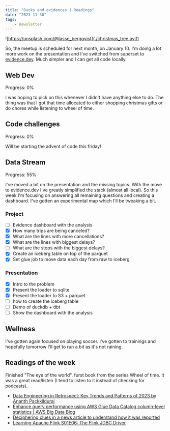 ```yaml
---
title: "Ducks and evidences | Readings"
date: "2023-11-30"
tags: 
    - newsletter
---
```


![https://unsplash.com/@lasse_bergqvist](./christmas_tree.avif)

So, the meetup is scheduled for next month, on January 10. I'm doing a lot more work on the presentation and I've switched from superset to [evidence.dev](https://evidence.dev). Much simpler and I can get all code locally.

## Web Dev

Progress: 0%

I was hoping to pick on this whenever I didn't have anything else to do. The thing was that I got that time allocated to either shopping christmas gifts or do chores while listening to wheel of time.

## Code challenges

Progress: 0%

Will be starting the advent of code this friday!

## Data Stream

Progress: 55%

I've moved a bit on the presentation and the missing topics. With the move to evidence.dev I've greatly simplified the stack (almost all local). So this week I'm focusing on answering all remaining questions and creating a dashboard. I've gotten an experimental map which I'll be tweaking a bit.

### Project

- [ ] Evidence dashboard with the analysis
- [X] How many trips are being canceled?
- [X] What are the lines with more cancellations?
- [X] What are the lines with biggest delays?
- [ ] What are the stops with the biggest delays?
- [X] Create an iceberg table on top of the parquet
- [X] Set glue job to move data each day from raw to iceberg

### Presentation

- [X] Intro to the problem
- [X] Present the loader to sqlite
- [X] Present the loader to S3 + parquet
- [ ] how to create the iceberg table
- [ ] Demo of duckdb + dbt
- [ ] Show the dashboard with the analysis

## Wellness

I've gotten again focused on playing soccer. I've gotten to trainings and hopefully tomorrow I'll get to run a bit as it's not raining.

## Readings of the week

Finished "The eye of the world", furst book from the series Wheel of time. It was a great read/listen (I tend to listen to it instead of checking for podcasts).

- [Data Engineering in Retrospect: Key Trends and Patterns of 2023 by Ananth Packkildurai](https://www.dataengineeringweekly.com/p/data-engineering-in-retrospect-key)
- [Enhance query performance using AWS Glue Data Catalog column-level statistics | AWS Big Data Blog](https://aws.amazon.com/blogs/big-data/enhance-query-performance-using-aws-glue-data-catalog-column-level-statistics/)
- [Deciphering clues in a news article to understand how it was reported](https://simonwillison.net/2023/Nov/22/deciphering-clues/)
- [Learning Apache Flink S01E06: The Flink JDBC Driver](https://rmoff.net/2023/11/16/learning-apache-flink-s01e06-the-flink-jdbc-driver/)
